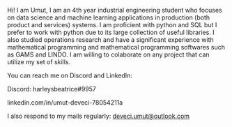 Hi! I am Umut,
I am an 4th year industrial engineering student who focuses on data science and machine learning applications in production (both product and services) systems. 
I am proficient with python and SQL but I prefer to work with python due to its large collection of useful libraries.
I also studied operations research and have a significant experience with mathematical programming and mathematical programming softwares such as GAMS and LINDO.
I am willing to colaborate on any project that can utilize my set of skills. 

You can reach me on Discord and LinkedIn:

Discord: harleysbeatrice#9957

linkedin.com/in/umut-deveci-78054211a

I also respond to my mails regularly:
deveci.umut@outlook.com
